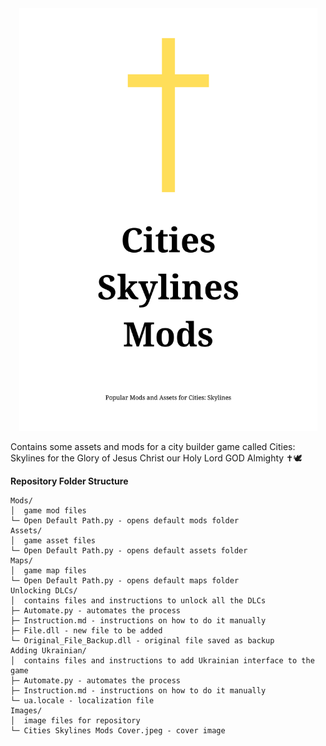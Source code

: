 <div align="center">
  <img src="./Images/Cities Skylines Mods Cover.png" alt="Cities Skylines Mods Cover Image" width="477"/>
</div>

Contains some assets and mods for a city builder game called Cities: Skylines for the Glory of Jesus Christ our Holy Lord GOD Almighty ✝️🕊️

**Repository Folder Structure**

```
Mods/
│  game mod files
└─ Open Default Path.py - opens default mods folder
Assets/
│  game asset files
└─ Open Default Path.py - opens default assets folder 
Maps/
│  game map files
└─ Open Default Path.py - opens default maps folder
Unlocking DLCs/
│  contains files and instructions to unlock all the DLCs
├─ Automate.py - automates the process
├─ Instruction.md - instructions on how to do it manually
├─ File.dll - new file to be added
└─ Original_File_Backup.dll - original file saved as backup
Adding Ukrainian/
│  contains files and instructions to add Ukrainian interface to the game
├─ Automate.py - automates the process
├─ Instruction.md - instructions on how to do it manually
└─ ua.locale - localization file
Images/
│  image files for repository
└─ Cities Skylines Mods Cover.jpeg - cover image
```